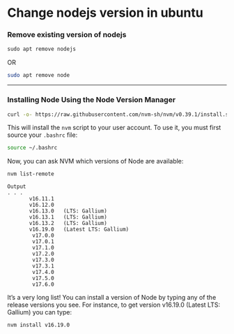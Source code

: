 #  Change nodejs version in ubuntu

### Remove existing version of nodejs

```js
sudo apt remove nodejs
```
OR

```sh
sudo apt remove node
```

---
### Installing Node Using the Node Version Manager

```sh
curl -o- https://raw.githubusercontent.com/nvm-sh/nvm/v0.39.1/install.sh | bash
```

This will install the ```nvm``` script to your user account. To use it, you must first source your ```.bashrc``` file:

```sh
source ~/.bashrc
```

Now, you can ask NVM which versions of Node are available:

```sh
nvm list-remote
```

```
Output
. . .
       v16.11.1
       v16.12.0
       v16.13.0   (LTS: Gallium)
       v16.13.1   (LTS: Gallium)
       v16.13.2   (LTS: Gallium)
       v16.19.0   (Latest LTS: Gallium)
        v17.0.0
        v17.0.1
        v17.1.0
        v17.2.0
        v17.3.0
        v17.3.1
        v17.4.0
        v17.5.0
        v17.6.0
```





It’s a very long list! You can install a version of Node by typing any of the release versions you see. For instance, to get version v16.19.0 (Latest LTS: Gallium)
 you can type:
 
 ```sh
 nvm install v16.19.0
```

